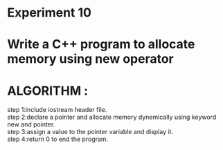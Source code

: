 #             Experiment 10
# Write a C++ program to allocate memory using new operator
# ALGORITHM :
step 1:include iostream header file.  
step 2:declare a pointer and allocate memory dynemically using keyword  new and pointer.  
step 3:assign a value to the pointer variable and display it.  
step 4:return 0 to end the program.  
